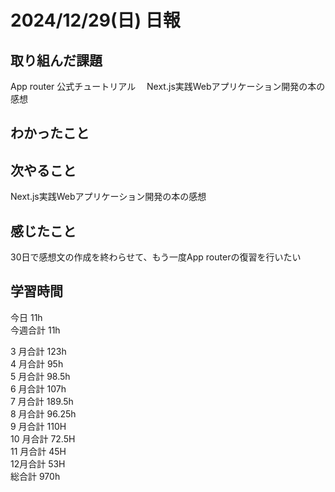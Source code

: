 # 2024/12/29(日) 日報

## 取り組んだ課題
App router 公式チュートリアル　
Next.js実践Webアプリケーション開発の本の感想

## わかったこと


## 次やること
Next.js実践Webアプリケーション開発の本の感想

## 感じたこと
30日で感想文の作成を終わらせて、もう一度App routerの復習を行いたい


## 学習時間

今日 11h
<br />
今週合計 11h
<br />

3 月合計 123h
<br />
4 月合計 95h
<br />
5 月合計 98.5h
<br />
6 月合計 107h
<br />
7 月合計 189.5h
<br />
8 月合計 96.25h
<br />
9 月合計 110H
<br />
10 月合計 72.5H
<br />
11 月合計 45H
<br />
12月合計 53H
<br />
総合計 970h
